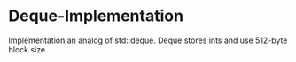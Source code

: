 # Deque-Implementation
Implementation an analog of std::deque.
Deque stores ints and use 512-byte block size.